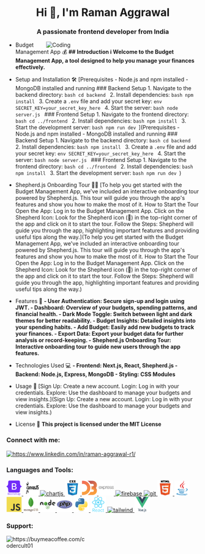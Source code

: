 <h1 align="center">Hi 👋, I'm Raman Aggrawal</h1>
<h3 align="center">A passionate frontend developer from India</h3>
<img align="right" alt="Coding" width="400" src="https://media0.giphy.com/media/v1.Y2lkPTc5MGI3NjExMTFmZWJrc21qbjFjbjZtNnBxbm13YWU1dThpdTZpZzM5dWR4Z29iOCZlcD12MV9pbnRlcm5hbF9naWZfYnlfaWQmY3Q9Zw/L1R1tvI9svkIWwpVYr/giphy.webp">

- Budget Management App 💰 **## Introduction ℹ️ Welcome to the Budget Management App, a tool designed to help you manage your finances effectively.**

- Setup and Installation 🛠️ [Prerequisites - Node.js and npm installed - MongoDB installed and running ### Backend Setup 1. Navigate to the backend directory: ```bash cd backend ``` 2. Install dependencies: ```bash npm install ``` 3. Create a `.env` file and add your secret key: ```env SECRET_KEY=your_secret_key_here ``` 4. Start the server: ```bash node server.js ``` ### Frontend Setup 1. Navigate to the frontend directory: ```bash cd ../frontend ``` 2. Install dependencies: ```bash npm install ``` 3. Start the development server: ```bash npm run dev ```](Prerequisites - Node.js and npm installed - MongoDB installed and running ### Backend Setup 1. Navigate to the backend directory: ```bash cd backend ``` 2. Install dependencies: ```bash npm install ``` 3. Create a `.env` file and add your secret key: ```env SECRET_KEY=your_secret_key_here ``` 4. Start the server: ```bash node server.js ``` ### Frontend Setup 1. Navigate to the frontend directory: ```bash cd ../frontend ``` 2. Install dependencies: ```bash npm install ``` 3. Start the development server: ```bash npm run dev ```)

- Shepherd.js Onboarding Tour 🚶‍♂️ [To help you get started with the Budget Management App, we've included an interactive onboarding tour powered by Shepherd.js. This tour will guide you through the app's features and show you how to make the most of it. How to Start the Tour Open the App: Log in to the Budget Management App. Click on the Shepherd Icon: Look for the Shepherd icon (🚶) in the top-right corner of the app and click on it to start the tour. Follow the Steps: Shepherd will guide you through the app, highlighting important features and providing useful tips along the way.](To help you get started with the Budget Management App, we've included an interactive onboarding tour powered by Shepherd.js. This tour will guide you through the app's features and show you how to make the most of it. How to Start the Tour Open the App: Log in to the Budget Management App. Click on the Shepherd Icon: Look for the Shepherd icon (🚶) in the top-right corner of the app and click on it to start the tour. Follow the Steps: Shepherd will guide you through the app, highlighting important features and providing useful tips along the way.)

- Features 🚀 **- **User Authentication**: Secure sign-up and login using JWT. - **Dashboard**: Overview of your budgets, spending patterns, and financial health. - **Dark Mode Toggle**: Switch between light and dark themes for better readability. - **Budget Insights**: Detailed insights into your spending habits. - **Add Budget**: Easily add new budgets to track your finances. - **Export Data**: Export your budget data for further analysis or record-keeping. - **Shepherd.js Onboarding Tour**: Interactive onboarding tour to guide new users through the app features.**

- Technologies Used 💻 **- **Frontend**: Next.js, React, Shepherd.js - **Backend**: Node.js, Express, MongoDB - **Styling**: CSS Modules**

- Usage 📝 [Sign Up: Create a new account. Login: Log in with your credentials. Explore: Use the dashboard to manage your budgets and view insights.](Sign Up: Create a new account. Login: Log in with your credentials. Explore: Use the dashboard to manage your budgets and view insights.)

- License 📄 **This project is licensed under the MIT License**

<h3 align="left">Connect with me:</h3>
<p align="left">
<a href="https://linkedin.com/in/https://www.linkedin.com/in/raman-aggrawal-r1/" target="blank"><img align="center" src="https://raw.githubusercontent.com/rahuldkjain/github-profile-readme-generator/master/src/images/icons/Social/linked-in-alt.svg" alt="https://www.linkedin.com/in/raman-aggrawal-r1/" height="30" width="40" /></a>
</p>

<h3 align="left">Languages and Tools:</h3>
<p align="left"> <a href="https://getbootstrap.com" target="_blank" rel="noreferrer"> <img src="https://raw.githubusercontent.com/devicons/devicon/master/icons/bootstrap/bootstrap-plain-wordmark.svg" alt="bootstrap" width="40" height="40"/> </a> <a href="https://canvasjs.com" target="_blank" rel="noreferrer"> <img src="https://raw.githubusercontent.com/Hardik0307/Hardik0307/master/assets/canvasjs-charts.svg" alt="canvasjs" width="40" height="40"/> </a> <a href="https://www.chartjs.org" target="_blank" rel="noreferrer"> <img src="https://www.chartjs.org/media/logo-title.svg" alt="chartjs" width="40" height="40"/> </a> <a href="https://www.w3schools.com/css/" target="_blank" rel="noreferrer"> <img src="https://raw.githubusercontent.com/devicons/devicon/master/icons/css3/css3-original-wordmark.svg" alt="css3" width="40" height="40"/> </a> <a href="https://d3js.org/" target="_blank" rel="noreferrer"> <img src="https://raw.githubusercontent.com/devicons/devicon/master/icons/d3js/d3js-original.svg" alt="d3js" width="40" height="40"/> </a> <a href="https://expressjs.com" target="_blank" rel="noreferrer"> <img src="https://raw.githubusercontent.com/devicons/devicon/master/icons/express/express-original-wordmark.svg" alt="express" width="40" height="40"/> </a> <a href="https://firebase.google.com/" target="_blank" rel="noreferrer"> <img src="https://www.vectorlogo.zone/logos/firebase/firebase-icon.svg" alt="firebase" width="40" height="40"/> </a> <a href="https://git-scm.com/" target="_blank" rel="noreferrer"> <img src="https://www.vectorlogo.zone/logos/git-scm/git-scm-icon.svg" alt="git" width="40" height="40"/> </a> <a href="https://www.w3.org/html/" target="_blank" rel="noreferrer"> <img src="https://raw.githubusercontent.com/devicons/devicon/master/icons/html5/html5-original-wordmark.svg" alt="html5" width="40" height="40"/> </a> <a href="https://www.java.com" target="_blank" rel="noreferrer"> <img src="https://raw.githubusercontent.com/devicons/devicon/master/icons/java/java-original.svg" alt="java" width="40" height="40"/> </a> <a href="https://developer.mozilla.org/en-US/docs/Web/JavaScript" target="_blank" rel="noreferrer"> <img src="https://raw.githubusercontent.com/devicons/devicon/master/icons/javascript/javascript-original.svg" alt="javascript" width="40" height="40"/> </a> <a href="https://www.mongodb.com/" target="_blank" rel="noreferrer"> <img src="https://raw.githubusercontent.com/devicons/devicon/master/icons/mongodb/mongodb-original-wordmark.svg" alt="mongodb" width="40" height="40"/> </a> <a href="https://nodejs.org" target="_blank" rel="noreferrer"> <img src="https://raw.githubusercontent.com/devicons/devicon/master/icons/nodejs/nodejs-original-wordmark.svg" alt="nodejs" width="40" height="40"/> </a> <a href="https://www.php.net" target="_blank" rel="noreferrer"> <img src="https://raw.githubusercontent.com/devicons/devicon/master/icons/php/php-original.svg" alt="php" width="40" height="40"/> </a> <a href="https://www.python.org" target="_blank" rel="noreferrer"> <img src="https://raw.githubusercontent.com/devicons/devicon/master/icons/python/python-original.svg" alt="python" width="40" height="40"/> </a> <a href="https://reactjs.org/" target="_blank" rel="noreferrer"> <img src="https://raw.githubusercontent.com/devicons/devicon/master/icons/react/react-original-wordmark.svg" alt="react" width="40" height="40"/> </a> <a href="https://tailwindcss.com/" target="_blank" rel="noreferrer"> <img src="https://www.vectorlogo.zone/logos/tailwindcss/tailwindcss-icon.svg" alt="tailwind" width="40" height="40"/> </a> <a href="https://vuejs.org/" target="_blank" rel="noreferrer"> <img src="https://raw.githubusercontent.com/devicons/devicon/master/icons/vuejs/vuejs-original-wordmark.svg" alt="vuejs" width="40" height="40"/> </a> </p>

<h3 align="left">Support:</h3>
<p><a href="https://www.buymeacoffee.com/https://buymeacoffee.com/codercult01"> <img align="left" src="https://cdn.buymeacoffee.com/buttons/v2/default-yellow.png" height="50" width="210" alt="https://buymeacoffee.com/codercult01" /></a></p><br><br>
